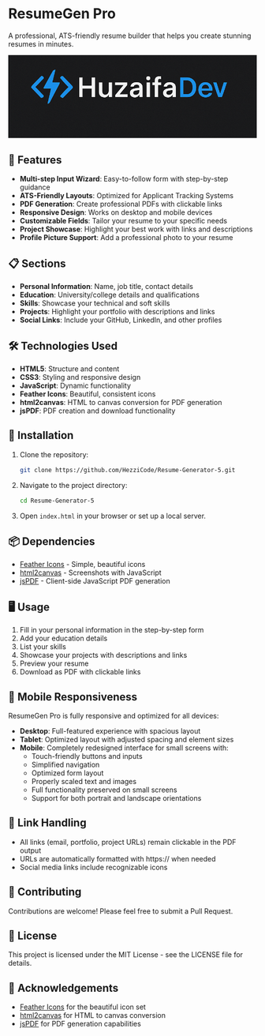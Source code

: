 # ResumeGen Pro

A professional, ATS-friendly resume builder that helps you create stunning resumes in minutes.

![ResumeGen Pro](./assets/huzaifadev.png)

<!-- Add a screenshot of your application interface to the assets folder -->

## 🚀 Features

- **Multi-step Input Wizard**: Easy-to-follow form with step-by-step guidance
- **ATS-Friendly Layouts**: Optimized for Applicant Tracking Systems
- **PDF Generation**: Create professional PDFs with clickable links
- **Responsive Design**: Works on desktop and mobile devices
- **Customizable Fields**: Tailor your resume to your specific needs
- **Project Showcase**: Highlight your best work with links and descriptions
- **Profile Picture Support**: Add a professional photo to your resume

## 📋 Sections

- **Personal Information**: Name, job title, contact details
- **Education**: University/college details and qualifications
- **Skills**: Showcase your technical and soft skills
- **Projects**: Highlight your portfolio with descriptions and links
- **Social Links**: Include your GitHub, LinkedIn, and other profiles

## 🛠️ Technologies Used

- **HTML5**: Structure and content
- **CSS3**: Styling and responsive design
- **JavaScript**: Dynamic functionality
- **Feather Icons**: Beautiful, consistent icons
- **html2canvas**: HTML to canvas conversion for PDF generation
- **jsPDF**: PDF creation and download functionality

## 🔧 Installation

1. Clone the repository:

   ```bash
   git clone https://github.com/HezziCode/Resume-Generator-5.git
   ```

2. Navigate to the project directory:

   ```bash
   cd Resume-Generator-5
   ```

3. Open `index.html` in your browser or set up a local server.

## 📦 Dependencies

- [Feather Icons](https://feathericons.com/) - Simple, beautiful icons
- [html2canvas](https://html2canvas.hertzen.com/) - Screenshots with JavaScript
- [jsPDF](https://github.com/MrRio/jsPDF) - Client-side JavaScript PDF generation

## 🖥️ Usage

1. Fill in your personal information in the step-by-step form
2. Add your education details
3. List your skills
4. Showcase your projects with descriptions and links
5. Preview your resume
6. Download as PDF with clickable links

## 📱 Mobile Responsiveness

ResumeGen Pro is fully responsive and optimized for all devices:

- **Desktop**: Full-featured experience with spacious layout
- **Tablet**: Optimized layout with adjusted spacing and element sizes
- **Mobile**: Completely redesigned interface for small screens with:
  - Touch-friendly buttons and inputs
  - Simplified navigation
  - Optimized form layout
  - Properly scaled text and images
  - Full functionality preserved on small screens
  - Support for both portrait and landscape orientations

## 🔗 Link Handling

- All links (email, portfolio, project URLs) remain clickable in the PDF output
- URLs are automatically formatted with https:// when needed
- Social media links include recognizable icons

## 🤝 Contributing

Contributions are welcome! Please feel free to submit a Pull Request.

## 📄 License

This project is licensed under the MIT License - see the LICENSE file for details.

## 🙏 Acknowledgements

- [Feather Icons](https://feathericons.com/) for the beautiful icon set
- [html2canvas](https://html2canvas.hertzen.com/) for HTML to canvas conversion
- [jsPDF](https://github.com/MrRio/jsPDF) for PDF generation capabilities

